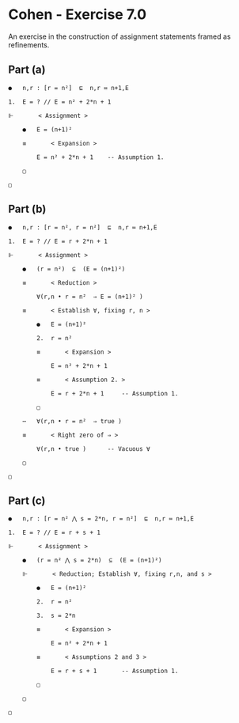 # Cohen - Exercise 7.0

An exercise in the construction of assignment statements framed as refinements.

## Part (a)

```
●	n,r : [r = n²]  ⊑  n,r ≔ n+1,E

1.	E = ? // E = n² + 2*n + 1

⊩		< Assignment >

	●	E = (n+1)²

	≡		< Expansion >

		E = n² + 2*n + 1	-- Assumption 1.

	▢

▢
```

## Part (b)

```
●	n,r : [r = n², r = n²]  ⊑  n,r ≔ n+1,E

1.	E = ? // E = r + 2*n + 1

⊩		< Assignment >

	●	(r = n²)  ⊆  (E = (n+1)²)

	≡		< Reduction >

		∀(r,n • r = n²  ⇒ E = (n+1)² )

	≡		< Establish ∀, fixing r, n >

		●	E = (n+1)²

		2.	r = n²

		≡		< Expansion >

			E = n² + 2*n + 1

		≡		< Assumption 2. >

			E = r + 2*n + 1		-- Assumption 1.

		▢

	⋯	∀(r,n • r = n²  ⇒ true )

	≡		< Right zero of ⇒ >

		∀(r,n • true )		-- Vacuous ∀

	▢

▢
```

## Part (c)

```
●	n,r : [r = n² ⋀ s = 2*n, r = n²]  ⊑  n,r ≔ n+1,E

1.	E = ? // E = r + s + 1

⊩		< Assignment >

	●	(r = n² ⋀ s = 2*n)  ⊆  (E = (n+1)²)

	⊩		< Reduction; Establish ∀, fixing r,n, and s >

		●	E = (n+1)²

		2.	r = n²

		3.	s = 2*n

		≡		< Expansion >

			E = n² + 2*n + 1

		≡		< Assumptions 2 and 3 >

			E = r + s + 1		-- Assumption 1.

		▢

	▢

▢
```
